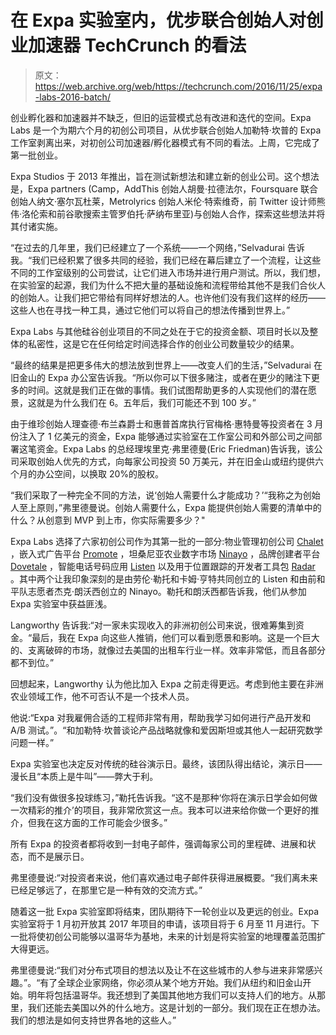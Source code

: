 # 在 Expa 实验室内，优步联合创始人对创业加速器 TechCrunch 的看法

> 原文：<https://web.archive.org/web/https://techcrunch.com/2016/11/25/expa-labs-2016-batch/>

创业孵化器和加速器并不缺乏，但旧的运营模式总有改进和迭代的空间。Expa Labs 是一个为期六个月的初创公司项目，从优步联合创始人加勒特·坎普的 Expa 工作室剥离出来，对初创公司加速器/孵化器模式有不同的看法。上周，它完成了第一批创业。

Expa Studios 于 2013 年推出，旨在测试新想法和建立新的创业公司。这个想法是，Expa partners (Camp，AddThis 创始人胡曼·拉德法尔，Foursquare 联合创始人纳文·塞尔瓦杜莱，Metrolyrics 创始人米伦·特索维奇，前 Twitter 设计师熊伟·洛伦索和前谷歌搜索主管罗伯托·萨纳布里亚)与创始人合作，探索这些想法并将其付诸实施。

“在过去的几年里，我们已经建立了一个系统——一个网络，”Selvadurai 告诉我。“我们已经积累了很多共同的经验，我们已经在幕后建立了一个流程，让这些不同的工作室级别的公司尝试，让它们进入市场并进行用户测试。所以，我们想，在实验室的起源，我们为什么不把大量的基础设施和流程带给其他不是我们合伙人的创始人。让我们把它带给有同样好想法的人。也许他们没有我们这样的经历——这些人也在寻找一种工具，通过它他们可以将自己的想法传播到世界上。”

Expa Labs 与其他硅谷创业项目的不同之处在于它的投资金额、项目时长以及整体的私密性，这是它在任何给定时间选择合作的创业公司数量较少的结果。

“最终的结果是把更多伟大的想法放到世界上——改变人们的生活，”Selvadurai 在旧金山的 Expa 办公室告诉我。“所以你可以下很多赌注，或者在更少的赌注下更多的时间。这就是我们正在做的事情。我们试图帮助更多的人实现他们的潜在愿景，这就是为什么我们在 6。五年后，我们可能还不到 100 岁。”

由于维珍创始人理查德·布兰森爵士和惠普首席执行官梅格·惠特曼等投资者在 3 月份注入了 1 亿美元的资金，Expa 能够通过实验室在工作室公司和外部公司之间部署这笔资金。Expa Labs 的总经理埃里克·弗里德曼(Eric Friedman)告诉我，该公司采取创始人优先的方式，向每家公司投资 50 万美元，并在旧金山或纽约提供六个月的办公空间，以换取 20%的股权。

“我们采取了一种完全不同的方法，说‘创始人需要什么才能成功？’“我称之为创始人至上原则，”弗里德曼说。创始人需要什么，Expa 能提供创始人需要的清单中的什么？从创意到 MVP 到上市，你实际需要多少？"

Expa Labs 选择了六家初创公司作为其第一批的一部分:物业管理初创公司 [Chalet](https://web.archive.org/web/20230130234141/https://www.livechalet.com/unleash-no-contract?utm_expid=120736283-0._yC_FSa7RiuZ4NE3DkMxTA.2) ，嵌入式广告平台 [Promote](https://web.archive.org/web/20230130234141/http://promote.co/) ，坦桑尼亚农业数字市场 [Ninayo](https://web.archive.org/web/20230130234141/https://www.ninayo.com/en) ，品牌创建者平台 [Dovetale](https://web.archive.org/web/20230130234141/https://dovetale.com/) ，智能电话号码应用 [Listen](https://web.archive.org/web/20230130234141/https://uselisten.com/) 以及用于位置跟踪的开发者工具包 [Radar](https://web.archive.org/web/20230130234141/https://www.onradar.com/) 。其中两个让我印象深刻的是由劳伦·勒托和卡姆·亨特共同创立的 Listen 和由前和平队志愿者杰克·朗沃西创立的 Ninayo。勒托和朗沃西都告诉我，他们从参加 Expa 实验室中获益匪浅。

Langworthy 告诉我:“对一家未实现收入的非洲初创公司来说，很难筹集到资金。“最后，我在 Expa 向这些人推销，他们可以看到愿景和影响。这是一个巨大的、支离破碎的市场，就像过去美国的出租车行业一样。效率非常低，而且各部分都不到位。”

回想起来，Langworthy 认为他比加入 Expa 之前走得更远。考虑到他主要在非洲农业领域工作，他不可否认不是一个技术人员。

他说:“Expa 对我雇佣合适的工程师非常有用，帮助我学习如何进行产品开发和 A/B 测试。”。“和加勒特·坎普谈论产品战略就像和爱因斯坦或其他人一起研究数学问题一样。”

Expa 实验室也决定反对传统的硅谷演示日。最终，该团队得出结论，演示日——漫长且“本质上是牛叫”——弊大于利。

“我们没有做很多投球练习，”勒托告诉我。“这不是那种‘你将在演示日学会如何做一次精彩的推介’的项目，我非常欣赏这一点。我本可以进来给你做一个更好的推介，但我在这方面的工作可能会少很多。”

所有 Expa 的投资者都将收到一封电子邮件，强调每家公司的里程碑、进展和状态，而不是展示日。

弗里德曼说:“对投资者来说，他们喜欢通过电子邮件获得进展概要。“我们离未来已经足够远了，在那里它是一种有效的交流方式。”

随着这一批 Expa 实验室即将结束，团队期待下一轮创业以及更远的创业。Expa 实验室将于 1 月初开放其 2017 年项目的申请，该项目将于 6 月至 11 月进行。下一批将使初创公司能够以温哥华为基地，未来的计划是将实验室的地理覆盖范围扩大得更远。

弗里德曼说:“我们对分布式项目的想法以及让不在这些城市的人参与进来非常感兴趣。”。“有了全球企业家网络，你必须从某个地方开始。我们从纽约和旧金山开始。明年将包括温哥华。我还想到了美国其他地方我们可以支持人们的地方。从那里，我们还能去美国以外的什么地方。这是计划的一部分。我们现在正在想办法。我们的想法是如何支持世界各地的这些人。”